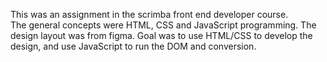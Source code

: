 This was an assignment in the scrimba front end developer course.  
The general concepts were HTML, CSS and JavaScript programming.  The design layout was from figma.
Goal was to use HTML/CSS to develop the design, and use JavaScript to run the DOM and conversion.